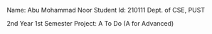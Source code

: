 Name: Abu Mohammad Noor
Student Id: 210111
Dept. of CSE, PUST

2nd Year 1st Semester Project: A To Do (A for Advanced)